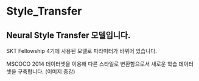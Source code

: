 # Style_Transfer

## Neural Style Transfer 모델입니다.

SKT Fellowship 4기에 사용된 모델로 파라미터가 바뀌어 있습니다.

MSCOCO 2014 데이터셋을 이용해 다른 스타일로 변환함으로서 새로운 학습 데이터셋을 구축합니다. (이미지 증강)
